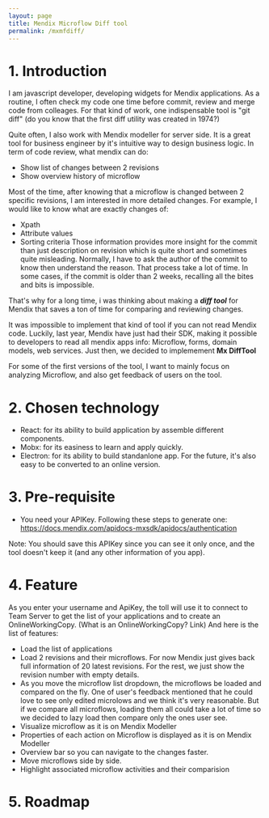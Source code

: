 ```yaml
---
layout: page
title: Mendix Microflow Diff tool
permalink: /mxmfdiff/
---
```


# 1. Introduction 
I am javascript developer, developing widgets for Mendix applications.
As a routine, I often check my code one time before commit, review and merge code from colleages. 
For that kind of work, one indispensable tool is "git diff" (do you know that the first diff utility was created in 1974?)

Quite often, I also work with Mendix modeller for  server side. 
It is a great tool for business engineer by it's intuitive way to design business logic.
In term of code review, what mendix can do:
   - Show list of changes between 2 revisions
   - Show overview history of microflow 

Most of the time, after knowing that a microflow is changed between 2 specific revisions, I am interested in more detailed changes. 
For example, I would like to know what are exactly changes of: 
   - Xpath
   - Attribute values
   - Sorting criteria 
Those information provides more insight for the commit than just description on revision which is quite short and sometimes quite misleading. Normally, I have to ask the author of the commit to know then understand the reason. That process take a lot of time.
In some cases, if the commit is older than 2 weeks, recalling all the bites and bits is impossible.

That's why for a long time, i was thinking about making a _**diff tool**_ for Mendix that saves a ton of time for comparing and reviewing changes.


It was impossible to implement that kind of tool if you can not read Mendix code. 
Luckily, last year, Mendix have just had their SDK, making it possible to developers to read all mendix apps info: Microflow, forms, domain models, web services. Just then, we decided to implemement **Mx DiffTool**

For some of the first versions of the tool, I want to mainly focus on analyzing Microflow, and also get feedback of users on the tool.

# 2. Chosen technology
- React: for its ability to build application by assemble different components.
- Mobx: for its easiness to learn and apply quickly.
- Electron: for its ability to build standanlone app. For the future, it's also easy to be converted to an online version.

# 3. Pre-requisite
- You need your APIKey. Following these steps to generate one:
https://docs.mendix.com/apidocs-mxsdk/apidocs/authentication

Note: You should save this APIKey since you can see it only once, and the tool doesn't keep it (and any other information of you app).

# 4. Feature
As you enter your username and ApiKey, the toll will use it to connect to Team Server to get the list of your applications and to create an OnlineWorkingCopy. (What is an OnlineWorkingCopy? Link)
And here is the list of features:

- Load the list of applications
- Load 2 revisions and their microflows. For now Mendix just gives back full information of 20 latest revisions. For the rest, we just show the revision number with empty details.
- As you move the microflow list dropdown, the microflows be loaded and compared on the fly. One of user's feedback mentioned that he could love to see only edited microlows and we think it's very reasonable. But if we compare all microflows, loading them all could take a lot of time so we decided to lazy load then compare only the ones user see. 
- Visualize microflow as it is on Mendix Modeller
- Properties of each action on Microflow is displayed as it is on Mendix Modeller
- Overview bar so you can navigate to the changes faster.
- Move microflows side by side.
- Highlight associated microflow activities and their comparision

# 5. Roadmap

